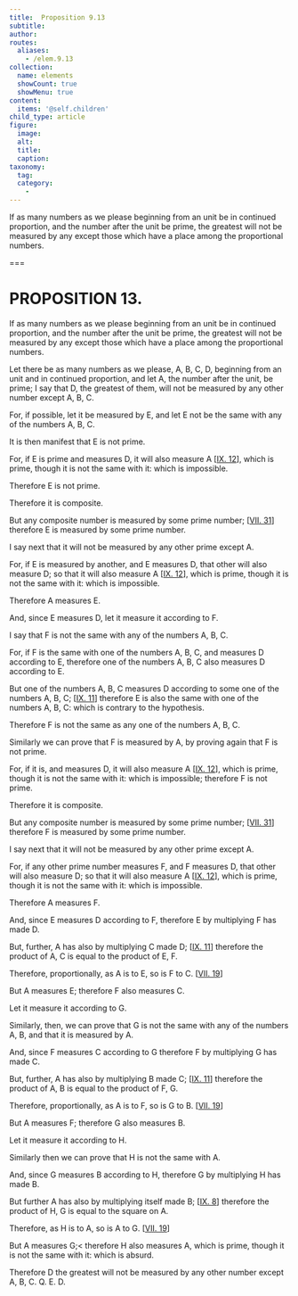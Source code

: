 ```yaml
---
title:  Proposition 9.13
subtitle: 
author:
routes:
  aliases:
    - /elem.9.13
collection:
  name: elements
  showCount: true
  showMenu: true
content:
  items: '@self.children'
child_type: article
figure:
  image:
  alt:
  title:
  caption:
taxonomy:
  tag:
  category:
    - 
---
```


<p><hi rend="ital">If as many numbers as we please beginning from an unit be in continued proportion, and the number after the unit be prime, the greatest will not be measured by any except those which have a place among the proportional numbers</hi>. </p>

===

<h1>PROPOSITION 13.</h1>
<p><span class="ital">If as many numbers as we please beginning from an unit be in continued proportion, and the number after the unit be prime, the greatest will not be measured by any except those which have a place among the proportional numbers</span>. </p>

<p>Let there be as many numbers as we please, <span class="ital">A</span>, <span class="ital">B</span>, <span class="ital">C</span>, <span class="ital">D</span>, beginning from an unit and in continued proportion, and let <span class="ital">A</span>, the number after the unit, be prime; I say that <span class="ital">D</span>, the greatest of them, will not be measured by any other number except <span class="ital">A</span>, <span class="ital">B</span>, <span class="ital">C</span>. 
      </p>

<p>For, if possible, let it be measured by <span class="ital">E</span>, and let <span class="ital">E</span> not be the same with any of the numbers <span class="ital">A</span>, <span class="ital">B</span>, <span class="ital">C</span>. </p>

<p>It is then manifest that <span class="ital">E</span> is not prime. </p>

<p>For, if <span class="ital">E</span> is prime and measures <span class="ital">D</span>, it will also measure <span class="ital">A</span> [<a href="/elem.9.12">IX. 12</a>], which is prime, though it is not the same with it: which is impossible. <pb n="400"/></p>

<p>Therefore <span class="ital">E</span> is not prime. </p>

<p>Therefore it is composite. </p>

<p>But any composite number is measured by some prime number; [<a href="/elem.7.31">VII. 31</a>] therefore <span class="ital">E</span> is measured by some prime number. </p>

<p>I say next that it will not be measured by any other prime except <span class="ital">A</span>. </p>

<p>For, if <span class="ital">E</span> is measured by another, and <span class="ital">E</span> measures <span class="ital">D</span>, that other will also measure <span class="ital">D</span>; so that it will also measure <span class="ital">A</span> [<a href="/elem.9.12">IX. 12</a>], which is prime, though it is not the same with it: which is impossible. </p>

<p>Therefore <span class="ital">A</span> measures <span class="ital">E</span>. </p>

<p>And, since <span class="ital">E</span> measures <span class="ital">D</span>, let it measure it according to <span class="ital">F</span>. </p>

<p>I say that <span class="ital">F</span> is not the same with any of the numbers <span class="ital">A</span>, <span class="ital">B</span>, <span class="ital">C</span>. </p>

<p>For, if <span class="ital">F</span> is the same with one of the numbers <span class="ital">A</span>, <span class="ital">B</span>, <span class="ital">C</span>, and measures <span class="ital">D</span> according to <span class="ital">E</span>, therefore one of the numbers <span class="ital">A</span>, <span class="ital">B</span>, <span class="ital">C</span> also measures <span class="ital">D</span> according to <span class="ital">E</span>. </p>

<p>But one of the numbers <span class="ital">A</span>, <span class="ital">B</span>, <span class="ital">C</span> measures <span class="ital">D</span> according to some one of the numbers <span class="ital">A</span>, <span class="ital">B</span>, <span class="ital">C</span>; [<a href="/elem.9.11">IX. 11</a>] therefore <span class="ital">E</span> is also the same with one of the numbers <span class="ital">A</span>, <span class="ital">B</span>, <span class="ital">C</span>: which is contrary to the hypothesis. </p>

<p>Therefore <span class="ital">F</span> is not the same as any one of the numbers <span class="ital">A</span>, <span class="ital">B</span>, <span class="ital">C</span>. </p>

<p>Similarly we can prove that <span class="ital">F</span> is measured by <span class="ital">A</span>, by proving again that <span class="ital">F</span> is not prime. </p>

<p>For, if it is, and measures <span class="ital">D</span>, it will also measure <span class="ital">A</span> [<a href="/elem.9.12">IX. 12</a>], which is prime, though it is not the same with it: which is impossible; therefore <span class="ital">F</span> is not prime. </p>

<p>Therefore it is composite. </p>

<p>But any composite number is measured by some prime number; [<a href="/elem.7.31">VII. 31</a>] therefore <span class="ital">F</span> is measured by some prime number. <pb n="401"/></p>

<p>I say next that it will not be measured by any other prime except <span class="ital">A</span>. </p>

<p>For, if any other prime number measures <span class="ital">F</span>, and <span class="ital">F</span> measures <span class="ital">D</span>, that other will also measure <span class="ital">D</span>; so that it will also measure <span class="ital">A</span> [<a href="/elem.9.12">IX. 12</a>], which is prime, though it is not the same with it: which is impossible. </p>

<p>Therefore <span class="ital">A</span> measures <span class="ital">F</span>. </p>

<p>And, since <span class="ital">E</span> measures <span class="ital">D</span> according to <span class="ital">F</span>, therefore <span class="ital">E</span> by multiplying <span class="ital">F</span> has made <span class="ital">D</span>. </p>

<p>But, further, <span class="ital">A</span> has also by multiplying <span class="ital">C</span> made <span class="ital">D</span>; [<a href="/elem.9.11">IX. 11</a>] therefore the product of <span class="ital">A</span>, <span class="ital">C</span> is equal to the product of <span class="ital">E</span>, <span class="ital">F</span>. </p>

<p>Therefore, proportionally, as <span class="ital">A</span> is to <span class="ital">E</span>, so is <span class="ital">F</span> to <span class="ital">C</span>. [<a href="/elem.7.19">VII. 19</a>] </p>

<p>But <span class="ital">A</span> measures <span class="ital">E</span>; therefore <span class="ital">F</span> also measures <span class="ital">C</span>. </p>

<p>Let it measure it according to <span class="ital">G</span>. </p>

<p>Similarly, then, we can prove that <span class="ital">G</span> is not the same with any of the numbers <span class="ital">A</span>, <span class="ital">B</span>, and that it is measured by <span class="ital">A</span>. </p>

<p>And, since <span class="ital">F</span> measures <span class="ital">C</span> according to <span class="ital">G</span> therefore <span class="ital">F</span> by multiplying <span class="ital">G</span> has made <span class="ital">C</span>. </p>

<p>But, further, <span class="ital">A</span> has also by multiplying <span class="ital">B</span> made <span class="ital">C</span>; [<a href="/elem.9.11">IX. 11</a>] therefore the product of <span class="ital">A</span>, <span class="ital">B</span> is equal to the product of <span class="ital">F</span>, <span class="ital">G</span>. </p>

<p>Therefore, proportionally, as <span class="ital">A</span> is to <span class="ital">F</span>, so is <span class="ital">G</span> to <span class="ital">B</span>. [<a href="/elem.7.19">VII. 19</a>] </p>

<p>But <span class="ital">A</span> measures <span class="ital">F</span>; therefore <span class="ital">G</span> also measures <span class="ital">B</span>. </p>

<p>Let it measure it according to <span class="ital">H</span>. </p>

<p>Similarly then we can prove that <span class="ital">H</span> is not the same with <span class="ital">A</span>. </p>

<p>And, since <span class="ital">G</span> measures <span class="ital">B</span> according to <span class="ital">H</span>, therefore <span class="ital">G</span> by multiplying <span class="ital">H</span> has made <span class="ital">B</span>. </p>

<p>But further <span class="ital">A</span> has also by multiplying itself made <span class="ital">B</span>; [<a href="/elem.9.8">IX. 8</a>] therefore the product of <span class="ital">H</span>, <span class="ital">G</span> is equal to the square on <span class="ital">A</span>. </p>

<p>Therefore, as <span class="ital">H</span> is to <span class="ital">A</span>, so is <span class="ital">A</span> to <span class="ital">G</span>. [<a href="/elem.7.19">VII. 19</a>] <pb n="402"/></p>

<p>But <span class="ital">A</span> measures <span class="ital">G</span>;&lt; therefore <span class="ital">H</span> also measures <span class="ital">A</span>, which is prime, though it is not the same with it: which is absurd. </p>

<p>Therefore <span class="ital">D</span> the greatest will not be measured by any other number except <span class="ital">A</span>, <span class="ital">B</span>, <span class="ital">C</span>. Q. E. D.</p>
